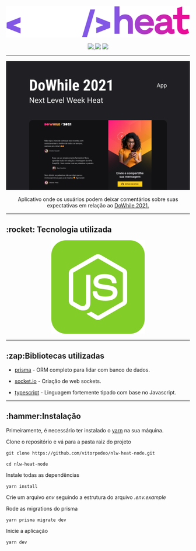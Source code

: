 <p align="center">
  <img src=".github/logo.svg" />
</p>

<p align="center" >
   <a href="https://www.linkedin.com/in/vitor-pereira-309a7319b/">
     <img src="https://img.shields.io/badge/Made%20By-Vitor%20Pereira-blue" />
   </a>
   <img src="https://img.shields.io/github/languages/top/vitorpedeo/nlw-heat-node" />
   <img src="https://img.shields.io/github/last-commit/vitorpedeo/nlw-heat-node?color=blue" />
</p>

---

<p align="center" >
   <img src=".github/app.png" />
</p>

<p align="center">
  Aplicativo onde os usuários podem deixar comentários sobre suas expectativas em
  relação ao
    <a href="https://dowhile.io">
      DoWhile 2021.
    </a>
</p>

---

<h2>:rocket: Tecnologia utilizada</h2>

<p align="center">
  <a href="https://nodejs.org/en/">
    <img src=".github/tech.svg" />
  </a>
</p>

---

<h2>:zap:Bibliotecas utilizadas</h2>

- [prisma](https://www.prisma.io/) - ORM completo para lidar com banco de dados.

- [socket.io](https://socket.io/) - Criação de web sockets.

- [typescript](https://www.typescriptlang.org/) - Linguagem fortemente tipado com base no Javascript.

---

<h2>:hammer:Instalação</h2>

Primeiramente, é necessário ter instalado o [yarn](https://yarnpkg.com/) na sua máquina.

Clone o repositório e vá para a pasta raiz do projeto

```shell
git clone https://github.com/vitorpedeo/nlw-heat-node.git
```

```shell
cd nlw-heat-node
```

Instale todas as dependências

```shell
yarn install
```

Crie um arquivo _env_ seguindo a estrutura do arquivo _.env.example_

Rode as migrations do prisma

```shell
yarn prisma migrate dev
```

Inicie a aplicação

```shell
yarn dev
```
